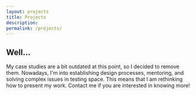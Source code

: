 ```yaml
---
layout: projects
title: Projects
description: 
permalink: /projects/
---
```


## Well...

My case studies are a bit outdated at this point, so I decided to remove them. 
Nowadays, I'm into establishing design processes, mentoring, and solving complex issues in testing space. This means that I am rethinking how to present my work.
Contact me if you are interested in knowing more!
